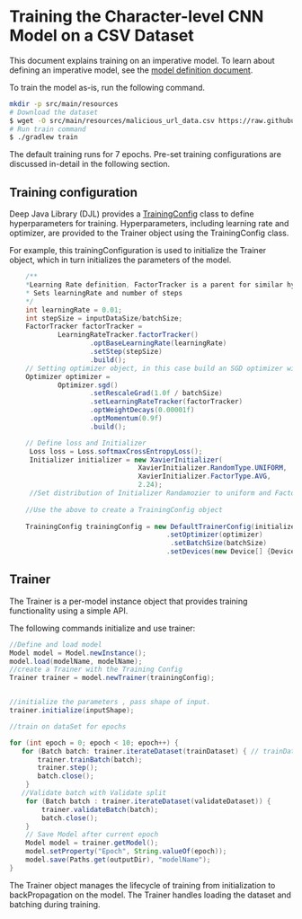 # Training the Character-level CNN Model on a CSV Dataset

This document explains training on an imperative model. To learn about defining an imperative model, see the [model definition document](define_model.md).


To train the model as-is, run the following command. 



```bash
mkdir -p src/main/resources
# Download the dataset
$ wget -O src/main/resources/malicious_url_data.csv https://raw.githubusercontent.com/incertum/cyber-matrix-ai/master/Malicious-URL-Detection-Deep-Learning/data/url_data_mega_deep_learning.csv
# Run train command
$ ./gradlew train
```
The default training runs for 7 epochs. Pre-set training configurations are discussed in-detail in the following section.


## Training configuration

Deep Java Library (DJL) provides a [TrainingConfig](https://github.com/deepjavalibrary/djl) class to define hyperparameters for training. Hyperparameters, including learning rate and optimizer, are provided to the Trainer object using the TrainingConfig class.

For example, this trainingConfiguration is used to initialize the Trainer object, which in turn initializes the parameters of the model.
```java
    /**
    *Learning Rate definition, FactorTracker is a parent for similar hyperparameters
    * Sets learningRate and number of steps
    */
    int learningRate = 0.01;
    int stepSize = inputDataSize/batchSize;
    FactorTracker factorTracker =
            LearningRateTracker.factorTracker()
                    .optBaseLearningRate(learningRate)
                    .setStep(stepSize)
                    .build();
    // Setting optimizer object, in this case build an SGD optimizer with momentum
    Optimizer optimizer =
            Optimizer.sgd()
                    .setRescaleGrad(1.0f / batchSize)
                    .setLearningRateTracker(factorTracker)
                    .optWeightDecays(0.00001f)
                    .optMomentum(0.9f)
                    .build();

    // Define loss and Initializer 
     Loss loss = Loss.softmaxCrossEntropyLoss();
     Initializer initializer = new XavierInitializer(
                                XavierInitializer.RandomType.UNIFORM,
                                XavierInitializer.FactorType.AVG,
                                2.24);
     //Set distribution of Initializer Randamozier to uniform and Factor to be average, with magnitude.
     
    //Use the above to create a TrainingConfig object
  
    TrainingConfig trainingConfig = new DefaultTrainerConfig(initializer, loss)
                                       .setOptimizer(optimizer)
                                        .setBatchSize(batchSize)
                                       .setDevices(new Device[] {Device.defaultDevice()});
```

## Trainer 

The Trainer is a per-model instance object that provides training functionality using a simple API.

The following commands initialize and use trainer:

```java
//Define and load model
Model model = Model.newInstance();
model.load(modelName, modelName);
//create a Trainer with the Training Config
Trainer trainer = model.newTrainer(trainingConfig);


//initialize the parameters , pass shape of input.
trainer.initialize(inputShape);

//train on dataSet for epochs

for (int epoch = 0; epoch < 10; epoch++) {
   for (Batch batch: trainer.iterateDataset(trainDataset) { // trainDataset is a Dataset Object, containing TRAIN split
       trainer.trainBatch(batch);
       trainer.step();
       batch.close();
    }
   //Validate batch with Validate split
    for (Batch batch : trainer.iterateDataset(validateDataset)) {
        trainer.validateBatch(batch);
        batch.close();
    }
    // Save Model after current epoch
    Model model = trainer.getModel();
    model.setProperty("Epoch", String.valueOf(epoch));
    model.save(Paths.get(outputDir), "modelName");
}
```

The Trainer object manages the lifecycle of training from initialization to backPropagation on the model. The Trainer handles loading the dataset and batching during training.

